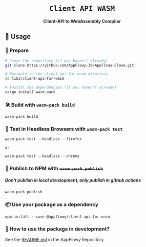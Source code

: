 <div align="center">

  <h1><code>Client API WASM</code></h1>

  <strong>Client-API to WebAssembly Compiler</strong>

</div>

## 🚴 Usage

### 🐑 Prepare

```bash
# Clone the repository (if you haven't already)
git clone https://github.com/AppFlowy-IO/AppFlowy-Cloud.git

# Navigate to the client-api-for-wasm directory
cd libs/client-api-for-wasm

# Install the dependencies (if you haven't already)
cargo install wasm-pack
```

### 🛠️ Build with `wasm-pack build`

```
wasm-pack build
```

### 🔬 Test in Headless Browsers with `wasm-pack test`

```
wasm-pack test --headless --firefox

or

wasm-pack test --headless --chrome
```

### 🎁 Publish to NPM with ~~`wasm-pack publish`~~

##### Don't publish in local development, only publish in github actions

```
wasm-pack publish
```

### 📦 Use your package as a dependency

```
npm install --save @appflowy/client-api-for-wasm
```

### 📝 How to use the package in development?

See the [README.md](https://github.com/AppFlowy-IO/AppFlowy/tree/main/frontend/appflowy_web_app/README.md) in the AppFlowy Repository.
